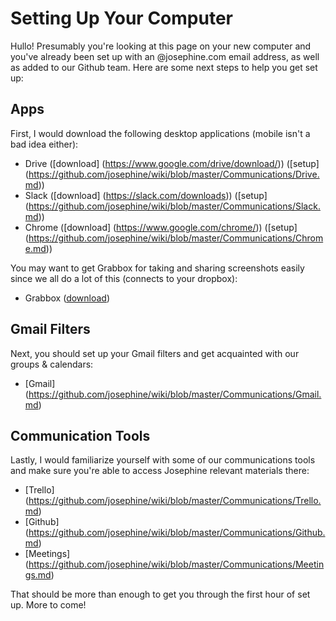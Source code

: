 # Setting Up Your Computer

Hullo! Presumably you're looking at this page on your new computer and you've already been set up with an @josephine.com email address, as well as added to our Github team. Here are some next steps to help you get set up: 

## Apps

First, I would download the following desktop applications (mobile isn't a bad idea either):
- Drive ([download] (https://www.google.com/drive/download/)) ([setup] (https://github.com/josephine/wiki/blob/master/Communications/Drive.md))
- Slack ([download] (https://slack.com/downloads)) ([setup] (https://github.com/josephine/wiki/blob/master/Communications/Slack.md))
- Chrome ([download] (https://www.google.com/chrome/)) ([setup] (https://github.com/josephine/wiki/blob/master/Communications/Chrome.md))

You may want to get Grabbox for taking and sharing screenshots easily since we all do a lot of this (connects to your dropbox):

- Grabbox ([download](http://grabbox.devsoft.no/))

## Gmail Filters

Next, you should set up your Gmail filters and get acquainted with our groups & calendars:
- [Gmail] (https://github.com/josephine/wiki/blob/master/Communications/Gmail.md)

## Communication Tools

Lastly, I would familiarize yourself with some of our communications tools and make sure you're able to access Josephine relevant materials there:

- [Trello] (https://github.com/josephine/wiki/blob/master/Communications/Trello.md)
- [Github] (https://github.com/josephine/wiki/blob/master/Communications/Github.md)
- [Meetings] (https://github.com/josephine/wiki/blob/master/Communications/Meetings.md)

That should be more than enough to get you through the first hour of set up. More to come! 
